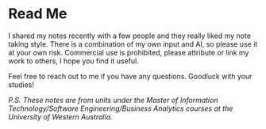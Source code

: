 # Read Me

I shared my notes recently with a few people and they really liked my note taking style. There is a combination of my own input and AI, so please use it at your own risk. Commercial use is prohibited, please attribute or link my work to others, I hope you find it useful.

Feel free to reach out to me if you have any questions. Goodluck with your studies!

*P.S. These notes are from units under the Master of Information Technology/Software Engineering/Business Analytics courses at the University of Western Australia.*
